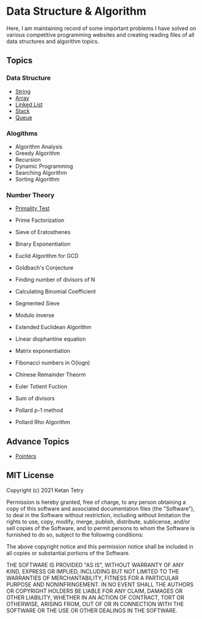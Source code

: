 # Data Structure & Algorithm

Here, I am maintaining record of some important problems I have solved on various competitive programming websites and creating reading files of all data structures and algorithm topics.

## Topics

### Data Structure

- [String](data-structure/string.md)
- [Array](data-structure/array.md)
- [Linked List](data-structure/linked_list.md)
- [Stack](data-structure/stack.md)
- [Queue](data-structure/queue.md)

### Alogithms

- Algorithm Analysis
- Greedy Algorithm
- Recursion
- Dynamic Programming
- Searching Algorithm
- Sorting Algorithm

### Number Theory

- [Primality Test](number-theory/primality_test.md)
- Prime Factorization
- Sieve of Eratosthenes
- Binary Exponentiation
- Euclid Algorithm for GCD
- Goldbach's Conjecture
- Finding number of divisors of N
- Calculating Binomial Coefficient
- Segmented Sieve
- Modulo inverse

- Extended Euclidean Algorithm
- Linear diophantine equation
- Matrix exponentiation
- Fibonacci numbers in O(logn)
- Chinese Remainder Theorm
- Euler Totient Fuction
- Sum of divisors
- Pollard p-1 method
- Pollard Rho Algorithm

## Advance Topics

- [Pointers](other/pointers.md)

## MIT License

Copyright (c) 2021 Ketan Tetry

Permission is hereby granted, free of charge, to any person obtaining a copy
of this software and associated documentation files (the "Software"), to deal
in the Software without restriction, including without limitation the rights
to use, copy, modify, merge, publish, distribute, sublicense, and/or sell
copies of the Software, and to permit persons to whom the Software is
furnished to do so, subject to the following conditions:

The above copyright notice and this permission notice shall be included in all
copies or substantial portions of the Software.

THE SOFTWARE IS PROVIDED "AS IS", WITHOUT WARRANTY OF ANY KIND, EXPRESS OR
IMPLIED, INCLUDING BUT NOT LIMITED TO THE WARRANTIES OF MERCHANTABILITY,
FITNESS FOR A PARTICULAR PURPOSE AND NONINFRINGEMENT. IN NO EVENT SHALL THE
AUTHORS OR COPYRIGHT HOLDERS BE LIABLE FOR ANY CLAIM, DAMAGES OR OTHER
LIABILITY, WHETHER IN AN ACTION OF CONTRACT, TORT OR OTHERWISE, ARISING FROM,
OUT OF OR IN CONNECTION WITH THE SOFTWARE OR THE USE OR OTHER DEALINGS IN THE
SOFTWARE.
